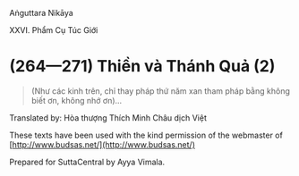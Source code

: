  

Aṅguttara Nikāya

XXVI. Phẩm Cụ Túc Giới

# (264—271) Thiền và Thánh Quả (2)

> (Như các kinh trên, chỉ thay pháp thứ năm xan tham pháp bằng không biết ơn, không nhớ ơn)...

Translated by: Hòa thượng Thích Minh Châu dịch Việt

These texts have been used with the kind permission of the webmaster of [http://www.budsas.net/](http://www.budsas.net/)

Prepared for SuttaCentral by Ayya Vimala.